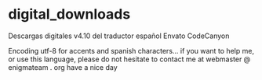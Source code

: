 # digital_downloads
Descargas digitales v4.10 del traductor español Envato CodeCanyon 

Encoding utf-8 for accents and spanish characters...
if you want to help me, or use this language, please do not hesitate to contact me at webmaster @ enigmateam . org
have a nice day
